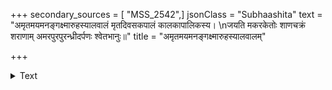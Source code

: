 +++
secondary_sources = [ "MSS_2542",]
jsonClass = "Subhaashita"
text = "अमृतमयमनङ्गक्ष्मारुहस्यालवालं मृतदिवसकपालं कालकापालिकस्य।  \nजयति मकरकेतोः शाणचक्रं शराणाम् अमरपुरपुरन्ध्रीदर्पणः श्वेतभानुः॥"
title = "अमृतमयमनङ्गक्ष्मारुहस्यालवालम्"

+++

<details><summary>Text</summary>

अमृतमयमनङ्गक्ष्मारुहस्यालवालं मृतदिवसकपालं कालकापालिकस्य।  
जयति मकरकेतोः शाणचक्रं शराणाम् अमरपुरपुरन्ध्रीदर्पणः श्वेतभानुः॥
</details>
